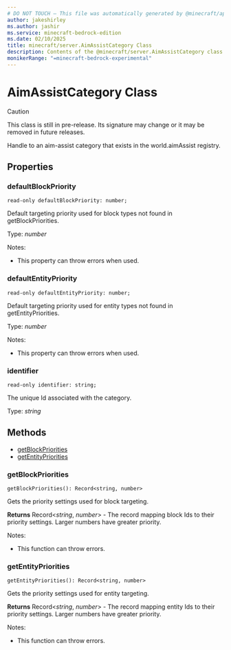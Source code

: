 ```yaml
---
# DO NOT TOUCH — This file was automatically generated by @minecraft/api-docs-generator, to report problems file an issue at https://github.com/Mojang/minecraft-scripting-libraries
author: jakeshirley
ms.author: jashir
ms.service: minecraft-bedrock-edition
ms.date: 02/10/2025
title: minecraft/server.AimAssistCategory Class
description: Contents of the @minecraft/server.AimAssistCategory class.
monikerRange: "=minecraft-bedrock-experimental"
---
```

# AimAssistCategory Class

> [!CAUTION]
> This class is still in pre-release.  Its signature may change or it may be removed in future releases.

Handle to an aim-assist category that exists in the world.aimAssist registry.

## Properties

### **defaultBlockPriority**
`read-only defaultBlockPriority: number;`

Default targeting priority used for block types not found in getBlockPriorities.

Type: *number*

Notes:
  - This property can throw errors when used.

### **defaultEntityPriority**
`read-only defaultEntityPriority: number;`

Default targeting priority used for entity types not found in getEntityPriorities.

Type: *number*

Notes:
  - This property can throw errors when used.

### **identifier**
`read-only identifier: string;`

The unique Id associated with the category.

Type: *string*

## Methods
- [getBlockPriorities](#getblockpriorities)
- [getEntityPriorities](#getentitypriorities)

### **getBlockPriorities**
`
getBlockPriorities(): Record<string, number>
`

Gets the priority settings used for block targeting.

**Returns** Record<*string*, *number*> - The record mapping block Ids to their priority settings. Larger numbers have greater priority.
  
Notes:
- This function can throw errors.

### **getEntityPriorities**
`
getEntityPriorities(): Record<string, number>
`

Gets the priority settings used for entity targeting.

**Returns** Record<*string*, *number*> - The record mapping entity Ids to their priority settings. Larger numbers have greater priority.
  
Notes:
- This function can throw errors.
